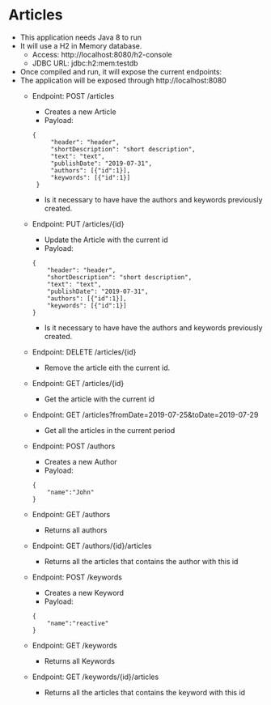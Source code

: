 # Articles

* This application needs Java 8 to run
* It will use a H2 in Memory database.
    * Access: http://localhost:8080/h2-console
    * JDBC URL: jdbc:h2:mem:testdb 
* Once compiled and run, it will expose the current endpoints:
* The application will be exposed through http://localhost:8080
    * Endpoint: POST /articles
        * Creates a new Article
        * Payload: 
        ```
        {
             "header": "header",
             "shortDescription": "short description",
             "text": "text",
             "publishDate": "2019-07-31",
             "authors": [{"id":1}],
             "keywords": [{"id":1}]        
         }    
        ```
        * Is it necessary to have have the authors and keywords previously created.
        
    * Endpoint: PUT /articles/{id}
        * Update the Article with the current id
        * Payload:
        ```
       {
            "header": "header",
            "shortDescription": "short description",
            "text": "text",
            "publishDate": "2019-07-31",
            "authors": [{"id":1}],
            "keywords": [{"id":1}]        
        } 
        ```
        * Is it necessary to have have the authors and keywords previously created.
    
    * Endpoint: DELETE /articles/{id}
        * Remove the article eith the current id.
        
    * Endpoint: GET /articles/{id}
        * Get the article with the current id
        
    * Endpoint: GET /articles?fromDate=2019-07-25&toDate=2019-07-29
        * Get all the articles in the current period
    
    * Endpoint: POST /authors
        * Creates a new Author
        * Payload:
        ```
        {
            "name":"John"
        }
        ```
    
    * Endpoint: GET /authors
        * Returns all authors
    
    * Endpoint: GET /authors/{id}/articles
        * Returns all the articles that contains the author with this id
        
    * Endpoint: POST /keywords
        * Creates a new Keyword
        * Payload:
        ```
        {
            "name":"reactive"
        }
        ```
        
    * Endpoint: GET /keywords
        * Returns all Keywords
        
    * Endpoint: GET /keywords/{id}/articles
        * Returns all the articles that contains the keyword with this id 